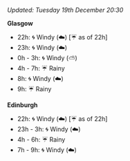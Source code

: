 *Updated: Tuesday 19th December 20:30*

**Glasgow**

* 22h: :cyclone: Windy (:cloud:) [:umbrella: as of 22h]
* 23h: :cyclone: Windy (:cloud:)
* 0h - 3h: :cyclone: Windy (:partly_sunny:)
* 4h - 7h: :umbrella: Rainy
* 8h: :cyclone: Windy (:cloud:)
* 9h: :umbrella: Rainy

**Edinburgh**

* 22h: :cyclone: Windy (:cloud:) [:umbrella: as of 22h]
* 23h - 3h: :cyclone: Windy (:cloud:)
* 4h - 6h: :umbrella: Rainy
* 7h - 9h: :cyclone: Windy (:cloud:)
